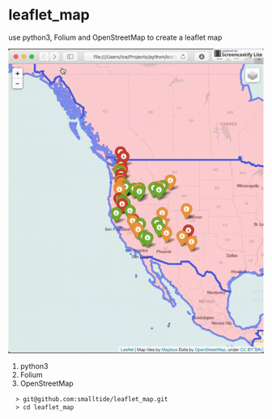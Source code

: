# leaflet_map
use python3, Folium and OpenStreetMap to create a leaflet map

![alt text](https://github.com/smalltide/leaflet_map/blob/master/screenshot.gif "leaflet_map")

1. python3
2. Folium
3. OpenStreetMap

```
  > git@github.com:smalltide/leaflet_map.git
  > cd leaflet_map
```
